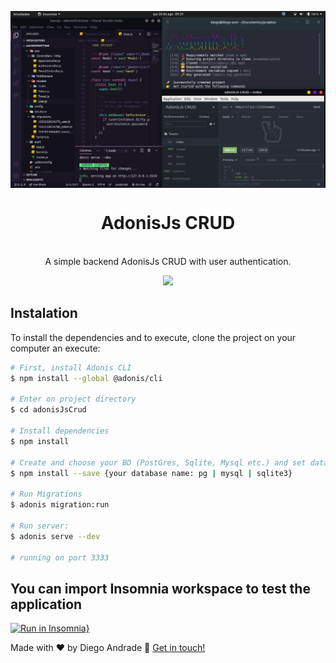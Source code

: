 <img src="/adonisCrud.png" align="center"></img>
<h1 align="center">AdonisJs CRUD</h1>
<p align="center">
  <br/>
  A simple backend AdonisJs CRUD with user authentication.
</p>

<p align="center">
  <a aria-label="NodeJs version" href="https://github.com/nodejs/node/blob/master/doc/changelogs/CHANGELOG_V12.md#12.14.1">
    <img src="https://img.shields.io/badge/node.js@lts-12.14.1-informational?logo=Node.JS"></img>
  </a>
</p>


## Instalation

To install the dependencies and to execute, clone the project on your computer an execute:
```bash
# First, install Adonis CLI
$ npm install --global @adonis/cli

# Enter on project directory
$ cd adonisJsCrud

# Install dependencies
$ npm install

# Create and choose your BD (PostGres, Sqlite, Mysql etc.) and set database informations at .env archive using .env.example as an example
$ npm install --save {your database name: pg | mysql | sqlite3}

# Run Migrations
$ adonis migration:run

# Run server:
$ adonis serve --dev

# running on port 3333
```
## You can import Insomnia workspace to test the application
[![Run in Insomnia}](https://insomnia.rest/images/run.svg)](https://insomnia.rest/run/?label=adonisJsCrud&uri=https%3A%2F%2Fraw.githubusercontent.com%2FdiegoAndrade777%2FadonisJsCrud%2Fmaster%2FInsomnia_2020-08-21.json)

Made with ♥ by Diego Andrade :wave: [Get in touch!](https://www.linkedin.com/in/diego-rodrigo-de-andrade-98a0271a0/)

